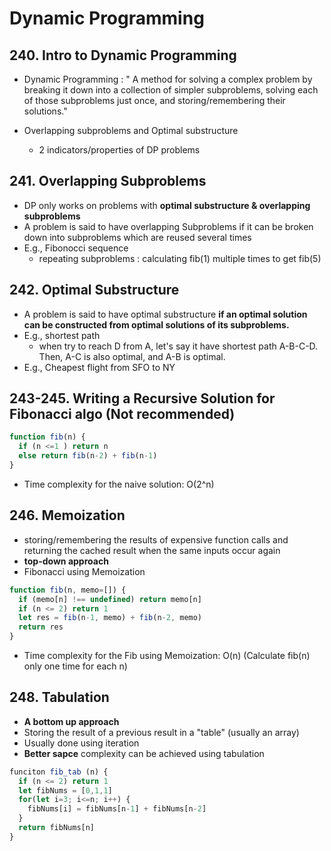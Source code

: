# Dynamic Programming

## 240. Intro to Dynamic Programming

- Dynamic Programming
: " A method for solving a complex problem by breaking it down into a collection of simpler subproblems, solving each of those subproblems just once, and storing/remembering their solutions."

- Overlapping subproblems and Optimal substructure
  - 2 indicators/properties of DP problems

## 241. Overlapping Subproblems

- DP only works on problems with **optimal substructure & overlapping subproblems**
- A problem is said to have overlapping Subproblems if it can be broken down into subproblems which are reused several times
- E.g., Fibonocci sequence
  - repeating subproblems : calculating fib(1) multiple times to get fib(5)

## 242. Optimal Substructure

- A problem is said to have optimal substructure **if an optimal solution can be constructed from optimal solutions of its subproblems.**
- E.g., shortest path
  - when try to reach D from A, let's say it have shortest path A-B-C-D. Then, A-C is also optimal, and A-B is optimal.
- E.g., Cheapest flight from SFO to NY

## 243-245. Writing a Recursive Solution for Fibonacci algo (Not recommended)

```js
function fib(n) {
  if (n <=1 ) return n
  else return fib(n-2) + fib(n-1)
}
```

- Time complexity for the naive solution: O(2^n)

## 246. Memoization

- storing/remembering the results of expensive function calls and returning the cached result when the same inputs occur again
- **top-down approach**
- Fibonacci using Memoization

```js
function fib(n, memo=[]) {
  if (memo[n] !== undefined) return memo[n]
  if (n <= 2) return 1
  let res = fib(n-1, memo) + fib(n-2, memo)
  return res
}
```

- Time complexity for the Fib using Memoization: O(n) (Calculate fib(n) only one time for each n)

## 248. Tabulation

- **A bottom up approach**
- Storing the result of a previous result in a "table" (usually an array)
- Usually done using iteration
- **Better sapce** complexity can be achieved using tabulation

```js
funciton fib_tab (n) {
  if (n <= 2) return 1
  let fibNums = [0,1,1]
  for(let i=3; i<=n; i++) {
    fibNums[i] = fibNums[n-1] + fibNums[n-2]
  }
  return fibNums[n]
}
```
